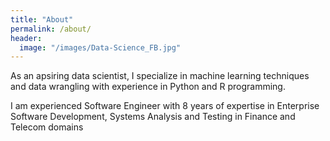 ```yaml
---
title: "About"
permalink: /about/
header:
  image: "/images/Data-Science_FB.jpg"
---
```


As an apsiring data scientist, I specialize in machine learning techniques and data wrangling with experience in Python and R programming.

I am experienced Software Engineer with 8 years of expertise in Enterprise Software Development, Systems Analysis and Testing in Finance and Telecom domains

